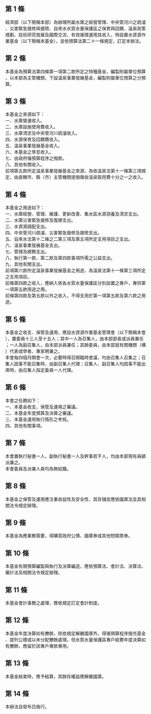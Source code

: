 第 1 條
-------
經濟部（以下簡稱本部）為辦理所屬水庫之經營管理、中央管河川之疏濬  
、災害緊急搶修與搶險、自來水水質水量保護區之保育與回饋、溫泉政策  
規劃、技術研究發展及國際交流，有效循環運用其收入，特設置水資源作  
業基金（以下簡稱本基金），並依預算法第二十一條規定，訂定本辦法。

第 2 條
-------
本基金為預算法第四條第一項第二款所定之特種基金，編製附屬單位預算  
，以本部為主管機關，下設溫泉事業發展基金，編製附屬單位預算之分預  
算。

第 3 條
-------
本基金之來源如下：  
一、水庫營運收入。  
二、水庫設施使用費收入。  
三、水庫清淤及中央管河川疏濬收入。  
四、水源保育及回饋費收入。  
五、溫泉事業發展基金收入。  
六、本基金之孳息收入。  
七、由政府循預算程序之撥款。  
八、其他有關收入。  
前項第五款所定溫泉事業發展基金之來源，為依溫泉法第十一條第三項規  
定，由直轄市、縣（市）主管機關提撥徵收溫泉取用費十分之一之收入。

第 4 條
-------
本基金之用途如下：  
一、水庫經營、管理、維護、更新改善、集水區水源涵養及清淤支出。  
二、水庫災害緊急搶修及復建支出。  
三、水資源調配支出。  
四、中央管河川疏濬、災害緊急搶修及搶險支出。  
五、自來水法第十二條之二第三項及第五項所定支用項目之支出。  
六、溫泉事業發展基金支出。  
七、管理及總務支出。  
八、執行第一款、第二款及第四款事項所需之公益支出。  
九、其他有關支出。  
前項第六款所定溫泉事業發展基金之用途，為溫泉法第十一條第三項所定  
之支用項目。  
前條第四款之收入，應納入依各水質水量保護區分別設置之專戶，專供第  
一項第五款用途之用。  
前條第四款及第五款以外之收入，不得支用於第一項第五款及第六款之用  
途。

第 5 條
-------
本基金之收支、保管及運用，應設水資源作業基金管理會（以下簡稱本會  
），置委員十三人至十五人；其中一人為召集人，由本部部長或派員兼任  
；一人為副召集人，由本部派員兼任；其餘委員，由本部就有關機關（構  
）代表或學者、專家聘兼之。  
本會每四個月開會一次，必要時得召開臨時會議，均由召集人召集之；召  
集人因事不能召集時，由副召集人代理；召集人、副召集人均因事不能出  
席時，由召集人指定委員一人代理。

第 6 條
-------
本會之任務如下：  
一、本基金收支、保管及運用之審議。  
二、本基金年度預算及決算之審議。  
三、本基金運用執行情形之考核。  
四、其他有關事項。

第 7 條
-------
本會置執行秘書一人，副執行秘書一人及幹事若干人，均由本部現有員額  
派兼之。  
本會委員及派兼人員均為無給職。

第 8 條
-------
本基金之保管及運用應注重收益性及安全性，其存儲並應依國庫法及其相  
關法令規定辦理。

第 9 條
-------
本基金為應業務需要，得購買政府公債、國庫券或其他短期票券。

第 10 條
--------
本基金有關預算編製與執行及決算編造，應依預算法、會計法、決算法、  
審計法及相關法令規定辦理。

第 11 條
--------
本基金會計事務之處理，應依規定訂定會計制度。

第 12 條
--------
本基金年度決算如有賸餘，除依規定解繳國庫外，得循預算程序撥充基金  
、提列公積或以未分配賸餘處理。但水質水量保護區專戶經費年度決算如  
有賸餘，應留於該專戶專款專用。

第 13 條
--------
本基金結束時，應予結算，其餘存權益應解繳國庫。

第 14 條
--------
本辦法自發布日施行。

